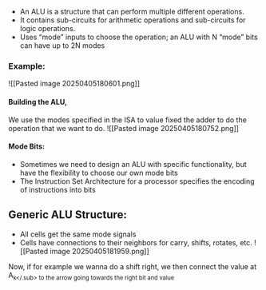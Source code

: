 - An ALU is a structure that can perform multiple different operations.
- It contains sub-circuits for arithmetic operations and sub-circuits for logic operations.
- Uses “mode” inputs to choose the operation; an ALU with N “mode” bits can have up to 2N modes

### Example:
![[Pasted image 20250405180601.png]]

#### Building the ALU,
We use the modes specified in the ISA to value fixed the adder to do the operation that we want to do.
![[Pasted image 20250405180752.png]]

#### Mode Bits:
- Sometimes we need to design an ALU with specific functionality, but have the flexibility to choose our own mode bits
- The Instruction Set Architecture for a processor specifies the encoding of instructions into bits



## Generic ALU Structure:
- All cells get the same mode signals
- Cells have connections to their neighbors for carry, shifts, rotates, etc.
![[Pasted image 20250405181959.png]]

Now, if for example we wanna do a shift right, we then connect the value at A<sub>k</.sub> to the arrow going towards the right bit and value 